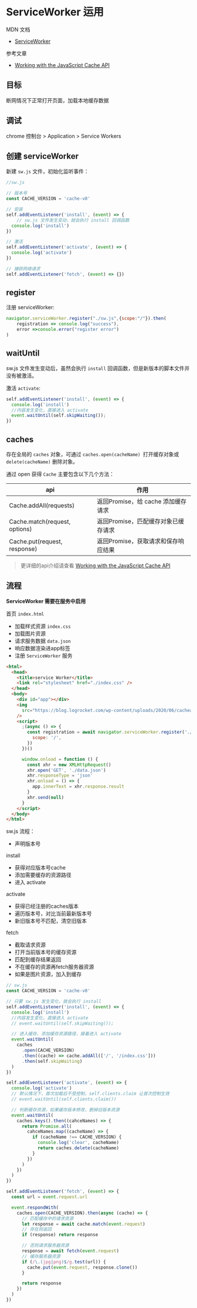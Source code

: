 # ServiceWorker 运用

MDN 文档
- [ServiceWorker](https://developer.mozilla.org/zh-CN/docs/Web/API/ServiceWorker)

参考文章
- [Working with the JavaScript Cache API](https://blog.logrocket.com/javascript-cache-api/)

## 目标

断网情况下正常打开页面，加载本地缓存数据

## 调试

chrome 控制台 > Application > Service Workers

## 创建 serviceWorker 

新建 `sw.js` 文件，初始化监听事件：
```js
//sw.js

// 版本号
const CACHE_VERSION = 'cache-v0'

// 安装
self.addEventListener('install', (event) => {
    // sw.js 文件发生变动，就会执行 install 回调函数
  console.log('install')
})

// 激活
self.addEventListener('activate', (event) => {
  console.log('activate')
})

// 捕获网络请求
self.addEventListener('fetch', (event) => {})
```

## register

注册 serviceWorker:

```js
navigator.serviceWorker.register("./sw.js",{scope:"/"}).then(
    registration => console.log("success"),
    error =>console.error("register error")
)
```

## waitUntil

sw.js 文件发生变动后，虽然会执行 `install` 回调函数，但是新版本的脚本文件并没有被激活。

激活 `activate`:

```js
self.addEventListener('install', (event) => {
  console.log('install')
  //内容发生变化，直接进入 activate
  event.waitUntil(self.skipWaiting());
})
```

## caches

存在全局的 `caches` 对象，可通过 `caches.open(cacheName) `打开缓存对象或`delete(cacheName)` 删除对象。

通过 open 获得 `Cache` 主要包含以下几个方法：

| api | 作用 |
| ---- | ---- |
| Cache.addAll(requests)| 返回Promise，给 cache 添加缓存请求|
| Cache.match(request, options) | 返回Promise，匹配缓存对象已缓存请求 |
| Cache.put(request, response) | 返回Promise，获取请求和保存响应结果 |


> 更详细的api介绍请查看 [Working with the JavaScript Cache API](https://blog.logrocket.com/javascript-cache-api/)

## 流程

**ServiceWorker 需要在服务中启用**

首页 `index.html`

- 加载样式资源 `index.css`
- 加载图片资源
- 请求服务数据 `data.json`
- 响应数据渲染进app标签
- 注册 `ServiceWorker` 服务

```html
<html>
  <head>
    <title>service Worker</title>
    <link rel="stylesheet" href="./index.css" />
  </head>
  <body>
    <div id="app"></div>
    <img
      src="https://blog.logrocket.com/wp-content/uploads/2020/06/cacheapi.png"
    />
    <script>
      ;(async () => {
        const registration = await navigator.serviceWorker.register('./sw.js', {
          scope: '/',
        })
      })()

      window.onload = function () {
        const xhr = new XMLHttpRequest()
        xhr.open('GET', './data.json')
        xhr.responseType = 'json'
        xhr.onload = () => {
          app.innerText = xhr.response.result
        }
        xhr.send(null)
      }
    </script>
  </body>
</html>
```

sw.js 流程：

- 声明版本号

install 
- 获得对应版本号cache
- 添加需要缓存的资源路径
- 进入 activate

activate
- 获得已经注册的caches版本
- 遍历版本号，对比当前最新版本号
- 新旧版本号不匹配，清空旧版本

fetch
- 截取请求资源
- 打开当前版本号的缓存资源
- 匹配到缓存结果返回
- 不在缓存的资源再fetch服务器资源
- 如果是图片资源，加入到缓存


```js
// sw.js
const CACHE_VERSION = 'cache-v0'

// 只要 sw.js 发生变化，就会执行 install
self.addEventListener('install', (event) => {
  console.log('install')
  //内容发生变化，直接进入 activate
  // event.waitUntil(self.skipWaiting());

  // 进入缓存，添加缓存资源路径，接着进入 activate
  event.waitUntil(
    caches
      .open(CACHE_VERSION)
      .then((cache) => cache.addAll(['/', '/index.css']))
      .then(self.skipWaiting)
  )
})

self.addEventListener('activate', (event) => {
  console.log('activate')
  // 默认情况下，首次加载后不受控制，self.clients.claim 让首次控制生效
  // event.waitUntil(self.clients.claim())

  // 判断缓存资源，如果缓存版本修改，删掉旧版本资源
  event.waitUntil(
    caches.keys().then((cahceNames) => {
      return Promise.all(
        cahceNames.map((cacheName) => {
          if (cacheName !== CACHE_VERSION) {
            console.log('clear', cacheName)
            return caches.delete(cacheName)
          }
        })
      )
    })
  )
})

self.addEventListener('fetch', (event) => {
  const url = event.request.url

  event.respondWith(
    caches.open(CACHE_VERSION).then(async (cache) => {
      // 匹配缓存中的请求资源
      let response = await cache.match(event.request)
      // 存在则返回
      if (response) return response

      // 否则请求服务器资源
      response = await fetch(event.request)
      // 缓存服务器资源
      if (/\.(jpg|png)$/g.test(url)) {
        cache.put(event.request, response.clone())
      }

      return response
    })
  )
})
```